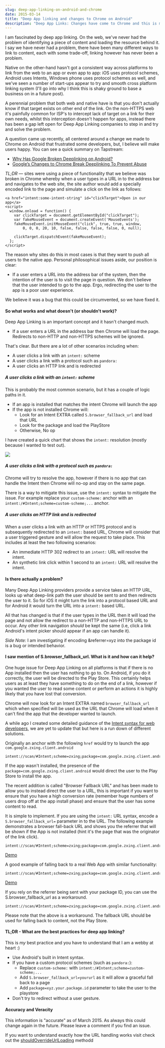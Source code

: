 ```yaml
---
slug: deep-app-linking-on-android-and-chrome
date: 2015-03-14
title: "Deep App linking and changes to Chrome on Android"
description: "Deep App Links: Changes have come to Chrome and this is my summary of what's happened, why and how to manage the change"
---
```


I am fascinated by deep app linking.  On the web, we've never had the problem of identifying a piece of content and loading the resource behind it.  I say we have never had a problem, there have been many different ways to link to content, each with some trade-off, linking however has never been a problem.

Native on the other-hand hasn't got a consistent way across platforms to link from the web to an app or even app to app: iOS uses protocol schemes, Android uses Intents, Windows phone uses protocol schemes as well, and we've seen a number of start-ups appear to try and smooth cross platform linking system (I'll go into why I think this is shaky ground to base a business on in a future post).

A perennial problem that both web and native have is that you don't actually know if that target exists on other end of the link.  On the non-HTTPS web it's painfully common for ISP's to intercept lack of target on a link for their own needs, whilst this interception doesn't happen for apps, instead there has been a gap left open for Deep App Linking companies to step in and try and solve the problem.

A question came up recently, all centered around a change we made to Chrome on Android that frustrated some developers, but, I believe will make users happy. You can see a quick summary on Tapstream:

* [Why Has Google Broken Deeplinking on Android?](http://blog.tapstream.com/post/113470535413/why-has-google-broken-deeplinking-on-android)
* [Google’s Changes to Chrome Break Deeplinking To Prevent Abuse](http://blog.tapstream.com/post/113573591838/googles-changes-to-chrome-break-deeplinking-to)

*TL;DR* &mdash; sites were using a piece of functionality that we believe was broken in Chrome whereby when a user types in a URL in to the address bar and navigates to the web site, the site author would add a specially encoded link to the page and simulate a click on the link as follows:

    <a href="intent:some-intent-string" id="clickTarget">Open in our app</a>
    <script>
      window.onload = function() {
        var clickTarget = document.getElementById("clickTarget");
        var fakeMouseEvent = document.createEvent('MouseEvents');
        fakeMouseEvent.initMouseEvent("click", true, true, window,
            0, 0, 0, 20, 10, false, false, false, false, 0, null);

        clickTarget.dispatchEvent(fakeMouseEvent);
      };
    </script>

The reason why sites do this in most cases is that they want to push all users to the native app.  Personal philosophical issues aside, our position is clear: 

*  If a user enters a URL into the address bar of the system, then the intention of the user is to visit the page in question.  We don't believe that the user intended to go to the app.  Ergo, redirecting the user to the app is a poor user experience.

We believe it was a bug that this could be circumvented, so we have fixed it.

#### So what works and what doesn't (or shouldn't work)?

Deep App Linking is an important concept and it hasn't changed much.

* If a user enters a URL in the address bar then Chrome will load the page. Redirects to non-HTTP and non-HTTPS schemes will be ignored.

That's clear. But there are a lot of other scenarios including when:

* A user clicks a link with an `intent:` scheme
* A user clicks a link with a protocol such as `pandora:` 
* A user clicks an HTTP link and is redirected

##### A user clicks a link with an `intent:` scheme

This is probably the most common scenario, but it has a couple of logic paths in it.

* If an app is installed that matches the intent Chrome will launch the app
* If the app is not installed Chrome will:
  * Look for an Intent EXTRA called `S.browser_fallback_url` and load that URL
  * Look for the package and load the PlayStore
  * Otherwise, No op

I have created a quick chart that shows the `intent:` resolution (mostly because I wanted to test out).

<img src="/images/intent-click.png" style="max-width: 50%; height: auto;">

##### A user clicks a link with a protocol such as `pandora:` 

Chrome will try to resolve the app, however if there is no app that can handle the Intent then Chrome will no-op and stay on the same page.

There is a way to mitigate this issue, use the `intent:` syntax to mitigate the issue. For example replace your `custom-scheme:` anchor with an `intent:/#Intent;scheme=custom-scheme;...` anchor.

##### A user clicks an HTTP link and is redirected

When a user clicks a link with an HTTP or HTTPS protocol and is subsequently redirected to an `intent:` based URL, Chrome will consider that a user triggered gesture and will allow the request to take place.  This includes at least the two following scenarios:

* An immediate HTTP 302 redirect to an `intent:` URL will resolve the intent.
* An synthetic link click within 1 second to an `intent:` URL will resolve the intent.

#### Is there actually a problem?

Many Deep App Linking providers provide a service takes an HTTP URL, looks up what deep-link path the user should be sent to and then redirects the user to it.  So for iOS it might turn the link into a protocol based URL and for Android it would turn the URL into a `intent:` based URL.

All that has changed is that if the user types in the URL then it will load the page and not allow the redirect to a non-HTTP and non-HTTPS URL to occur.  Any other link navigation *should* be kept the same (i.e, click a link Android's intent picker should appear if an app can handle it).

*Side Note:* I am investigating if encoding &referrer=xyz into the package id is a bug or intended behavior.

#### I saw mention of S.browser_fallback_url. What is it and how can it help?

One huge issue for Deep App Linking on all platforms is that if there is no App installed then the user has nothing to go to.  On Android, if you do it correctly, the user will be directed to the Play Store.  This certainly helps users as at least they have something to do on the end of a link, however if you wanted the user to read some content or perform an actions it is highly likely that you have lost that conversion.

Chrome will now look for an Intent EXTRA named `browser_fallback_url` which when specified will be used as the URL that Chrome will load when it can't find the app that the developer wanted to launch.

A while ago I created some detailed guidance of the [Intent syntax for web developers](https://developer.chrome.com/multidevice/android/intents), we are yet to update that but here is a run down of different solutions.

Originally an anchor with the following `href` would try to launch the app `com.google.zxing.client.android`

    intent://scan/#Intent;scheme=zxing;package=com.google.zxing.client.android;end

If the app wasn't installed, the presence of the `package=com.google.zxing.client.android` would direct the user to the Play Store to install the app.

The recent addition is called "Browser Fallback URL" and has been made to allow you to instead direct the user to a URL, this is important if you want to ensure that you have a high conversion rate (remember huge numbers of users drop off at the app install phase) and ensure that the user has some content to read.

It is simple to implement.  If you are using the `intent:` URL syntax, encode a `S.browser_fallback_url=` parameter in to the URL. The following example demonstrates a browser fall-back URL and shows you the referrer that will be shown if the App is not installed (hint it's the page that was the originator of the link click).

    intent://scan/#Intent;scheme=zxing;package=com.google.zxing.client.android;S.browser_fallback_url=http%3A%2F%2Fwww.whatismyreferer.com%2F;end

[Demo](intent://scan/#Intent;scheme=zxing;package=com.google.zxing.client.android;S.browser_fallback_url=http%3A%2F%2Fwww.whatismyreferer.com%2F;end)

A good example of falling back to a real Web App with similar functionality:

    intent://scan/#Intent;scheme=zxing;package=com.google.zxing.client.android;S.browser_fallback_url=https%3A%2F%2Fqrsnapper.appspot.com%2F;end

[Demo](intent://scan/#Intent;scheme=zxing;package=com.google.zxing.client.android;S.browser_fallback_url=https%3A%2F%2Fqrsnapper.appspot.com%2F;end)

If you rely on the referrer being sent with your package ID, you can use the S.browser_fallback_url as a workaround.

    intent://scan/#Intent;scheme=zxing;package=com.google.zxing.client.android;S.browser_fallback_url=https%3A%2F%2Fplay.google.com%2Fstore%2Fapps%2Fdetails%3Fid%3Dcom.google.zxing.client.android&%26referrer%3Dkinlan;end

Please note that the above is a workaround.  The fallback URL should be used for falling back to content, not the Play Store.

#### TL;DR - What are the best practices for deep app linking?

This is *my* best practice and you have to understand that I am a webby at heart :)

* Use Android's built in Intent syntax.
* If you have a custom protocol schemes (such as `pandora:`):
  * Replace `custom-scheme:` with `intent:/#Intent;scheme=custom-scheme;...` 
  * Add `S.browser_fallback_url=yoururl` as it will allow a graceful fall back to a page
  * Add `package=xyz.your.package.id` parameter to take the user to the playstore
* Don't try to redirect without a user gesture.

#### Accuracy and Veracity 

This information is "accurate" as of March 2015.  As always this could change again in the future.  Please leave a comment if you find an issue. 

If you want to understand exactly how the URL handling works visit check out the [shouldOverrideUrlLoading](https://code.google.com/p/chromium/codesearch#chromium/src/chrome/android/java/src/org/chromium/chrome/browser/externalnav/ExternalNavigationHandler.java&q=browser_fallback_url&sq=package:chromium&l=77) methodd